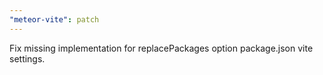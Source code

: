 ```yaml
---
"meteor-vite": patch
---
```


Fix missing implementation for replacePackages option package.json vite settings.
